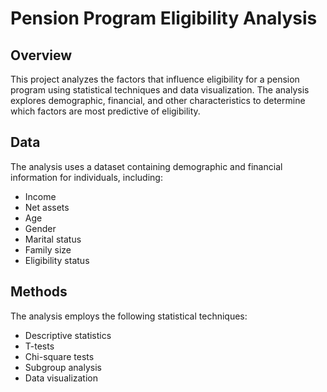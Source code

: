 # Pension Program Eligibility Analysis
## Overview
This project analyzes the factors that influence eligibility for a pension program using statistical techniques and data visualization. The analysis explores demographic, financial, and other characteristics to determine which factors are most predictive of eligibility.

## Data
The analysis uses a dataset containing demographic and financial information for individuals, including:
- Income
- Net assets
- Age
- Gender
- Marital status
- Family size
- Eligibility status

## Methods
The analysis employs the following statistical techniques:
- Descriptive statistics
- T-tests
- Chi-square tests
- Subgroup analysis
- Data visualization
